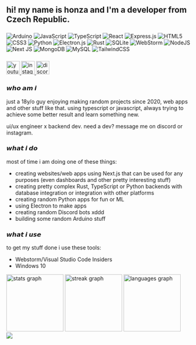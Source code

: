 <h2 align="left">hi! my name is honza and I'm a developer from Czech Republic.</h2>

###
![Arduino](https://img.shields.io/badge/-Arduino-00979D?style=for-the-badge&logo=Arduino&logoColor=white)
![JavaScript](https://img.shields.io/badge/javascript-%23323330.svg?style=for-the-badge&logo=javascript&logoColor=%23F7DF1E)
![TypeScript](https://img.shields.io/badge/typescript-%23007ACC.svg?style=for-the-badge&logo=typescript&logoColor=white)
![React](https://img.shields.io/badge/react-%2320232a.svg?style=for-the-badge&logo=react&logoColor=%2361DAFB)
![Express.js](https://img.shields.io/badge/express.js-%23404d59.svg?style=for-the-badge&logo=express&logoColor=%2361DAFB)
![HTML5](https://img.shields.io/badge/html5-%23E34F26.svg?style=for-the-badge&logo=html5&logoColor=white)
![CSS3](https://img.shields.io/badge/css3-%231572B6.svg?style=for-the-badge&logo=css3&logoColor=white)
![Python](https://img.shields.io/badge/python-3670A0?style=for-the-badge&logo=python&logoColor=ffdd54)
![Electron.js](https://img.shields.io/badge/Electron-191970?style=for-the-badge&logo=Electron&logoColor=white)
![Rust](https://img.shields.io/badge/rust-%23000000.svg?style=for-the-badge&logo=rust&logoColor=white)
![SQLite](https://img.shields.io/badge/sqlite-%2307405e.svg?style=for-the-badge&logo=sqlite&logoColor=white)
![WebStorm](https://img.shields.io/badge/webstorm-143?style=for-the-badge&logo=webstorm&logoColor=white&color=black)
![NodeJS](https://img.shields.io/badge/node.js-6DA55F?style=for-the-badge&logo=node.js&logoColor=white)
![Next JS](https://img.shields.io/badge/Next-black?style=for-the-badge&logo=next.js&logoColor=white)
![MongoDB](https://img.shields.io/badge/MongoDB-%234ea94b.svg?style=for-the-badge&logo=mongodb&logoColor=white)
![MySQL](https://img.shields.io/badge/mysql-4479A1.svg?style=for-the-badge&logo=mysql&logoColor=white)
![TailwindCSS](https://img.shields.io/badge/tailwindcss-%2338B2AC.svg?style=for-the-badge&logo=tailwind-css&logoColor=white)

###

<div align="left">
  <a href="https://www.youtube.com/@honzawashere" target="_blank">
    <img src="https://img.shields.io/static/v1?message=Youtube&logo=youtube&label=&color=FF0000&logoColor=white&labelColor=&style=for-the-badge" height="35" alt="youtube logo"  />
  </a>
  <a href="https://instagram.com/honzacies" target="_blank">
    <img src="https://img.shields.io/static/v1?message=Instagram&logo=instagram&label=&color=E4405F&logoColor=white&labelColor=&style=for-the-badge" height="35" alt="instagram logo"  />
  </a>
  <a href="https://discord.com/users/900801159424512020" target="_blank">
    <img src="https://img.shields.io/static/v1?message=Discord&logo=discord&label=&color=7289DA&logoColor=white&labelColor=&style=for-the-badge" height="35" alt="discord logo"  />
  </a>
</div>

### 𝙬𝙝𝙤 𝙖𝙢 𝙞
just a 18y/o guy enjoying making random projects since 2020, web apps and other stuff like that. using typescript or javascript, always trying to achieve some better result and learn something new.

ui/ux engineer x backend dev. need a dev? message me on discord or instagram.

### 𝙬𝙝𝙖𝙩 𝙞 𝙙𝙤
most of time i am doing one of these things:

- creating websites/web apps using Next.js that can be used for any purposes (even dashboards and other pretty interesting stuff)
- creating pretty complex Rust, TypeScript or Python backends with database integration or integration with other platforms
- creating random Python apps for fun or ML
- using Electron to make apps
- creating random Discord bots xddd
- building some random Arduino stuff

### 𝙬𝙝𝙖𝙩 𝙞 𝙪𝙨𝙚
to get my stuff done i use these tools:

- Webstorm/Visual Studio Code Insiders
- Windows 10

<div align="left">
  <img src="https://github-readme-stats.vercel.app/api?username=honzacies&hide_title=false&hide_rank=false&show_icons=true&include_all_commits=true&count_private=true&disable_animations=false&theme=dark&locale=en&hide_border=true" height="150" alt="stats graph"  />
  <img src="https://streak-stats.demolab.com?user=honzacies&locale=en&mode=daily&theme=dark&hide_border=true&border_radius=5" height="150" alt="streak graph"  />
  <img src="https://github-readme-stats.vercel.app/api/top-langs?username=honzacies&locale=en&hide_title=false&layout=compact&card_width=320&langs_count=5&theme=dark&hide_border=true" height="150" alt="languages graph"  />
</div>

<div align="left">
  <img src="https://profile-counter.glitch.me/honzawashere/count.svg?"/>
</div>
